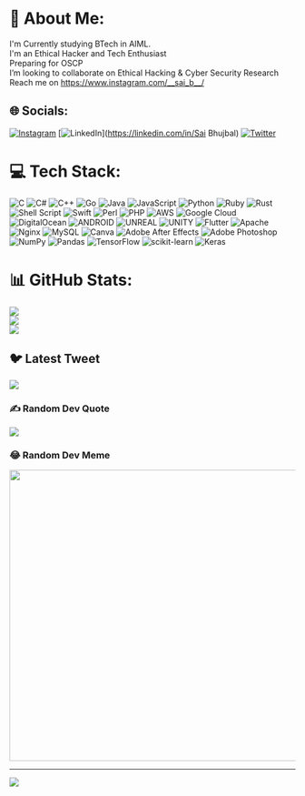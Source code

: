 # 💫 About Me:
I'm Currently studying BTech in AIML. <br>I'm an Ethical Hacker and Tech Enthusiast<br>Preparing for OSCP <br>I’m looking to collaborate on Ethical Hacking & Cyber Security Research<br>Reach me on https://www.instagram.com/__sai_b__/


## 🌐 Socials:
[![Instagram](https://img.shields.io/badge/Instagram-%23E4405F.svg?logo=Instagram&logoColor=white)](https://instagram.com/__sai_b__) [![LinkedIn](https://img.shields.io/badge/LinkedIn-%230077B5.svg?logo=linkedin&logoColor=white)](https://linkedin.com/in/Sai Bhujbal) [![Twitter](https://img.shields.io/badge/Twitter-%231DA1F2.svg?logo=Twitter&logoColor=white)](https://twitter.com/5L4Y3R3) 

# 💻 Tech Stack:
![C](https://img.shields.io/badge/c-%2300599C.svg?style=plastic&logo=c&logoColor=white) ![C#](https://img.shields.io/badge/c%23-%23239120.svg?style=plastic&logo=c-sharp&logoColor=white) ![C++](https://img.shields.io/badge/c++-%2300599C.svg?style=plastic&logo=c%2B%2B&logoColor=white) ![Go](https://img.shields.io/badge/go-%2300ADD8.svg?style=plastic&logo=go&logoColor=white) ![Java](https://img.shields.io/badge/java-%23ED8B00.svg?style=plastic&logo=java&logoColor=white) ![JavaScript](https://img.shields.io/badge/javascript-%23323330.svg?style=plastic&logo=javascript&logoColor=%23F7DF1E) ![Python](https://img.shields.io/badge/python-3670A0?style=plastic&logo=python&logoColor=ffdd54) ![Ruby](https://img.shields.io/badge/ruby-%23CC342D.svg?style=plastic&logo=ruby&logoColor=white) ![Rust](https://img.shields.io/badge/rust-%23000000.svg?style=plastic&logo=rust&logoColor=white) ![Shell Script](https://img.shields.io/badge/shell_script-%23121011.svg?style=plastic&logo=gnu-bash&logoColor=white) ![Swift](https://img.shields.io/badge/swift-F54A2A?style=plastic&logo=swift&logoColor=white) ![Perl](https://img.shields.io/badge/perl-%2339457E.svg?style=plastic&logo=perl&logoColor=white) ![PHP](https://img.shields.io/badge/php-%23777BB4.svg?style=plastic&logo=php&logoColor=white) ![AWS](https://img.shields.io/badge/AWS-%23FF9900.svg?style=plastic&logo=amazon-aws&logoColor=white) ![Google Cloud](https://img.shields.io/badge/Google%20Cloud-%234285F4.svg?style=plastic&logo=google-cloud&logoColor=white) ![DigitalOcean](https://img.shields.io/badge/DigitalOcean-%230167ff.svg?style=plastic&logo=digitalOcean&logoColor=white) ![ANDROID](https://img.shields.io/badge/android-%2320232a.svg?style=plastic&logo=android&logoColor=%a4c639) ![UNREAL](https://img.shields.io/badge/unreal-%2320232a.svg?style=plastic&logo=unreal-engine&logoColor=white) ![UNITY](https://img.shields.io/badge/Unity-%2320232a.svg?style=plastic&logo=unity&logoColor=white) ![Flutter](https://img.shields.io/badge/Flutter-%2302569B.svg?style=plastic&logo=Flutter&logoColor=white) ![Apache](https://img.shields.io/badge/apache-%23D42029.svg?style=plastic&logo=apache&logoColor=white) ![Nginx](https://img.shields.io/badge/nginx-%23009639.svg?style=plastic&logo=nginx&logoColor=white) ![MySQL](https://img.shields.io/badge/mysql-%2300f.svg?style=plastic&logo=mysql&logoColor=white) ![Canva](https://img.shields.io/badge/Canva-%2300C4CC.svg?style=plastic&logo=Canva&logoColor=white) ![Adobe After Effects](https://img.shields.io/badge/Adobe%20After%20Effects-9999FF.svg?style=plastic&logo=Adobe%20After%20Effects&logoColor=white) ![Adobe Photoshop](https://img.shields.io/badge/adobephotoshop-%2331A8FF.svg?style=plastic&logo=adobephotoshop&logoColor=white) ![NumPy](https://img.shields.io/badge/numpy-%23013243.svg?style=plastic&logo=numpy&logoColor=white) ![Pandas](https://img.shields.io/badge/pandas-%23150458.svg?style=plastic&logo=pandas&logoColor=white) ![TensorFlow](https://img.shields.io/badge/TensorFlow-%23FF6F00.svg?style=plastic&logo=TensorFlow&logoColor=white) ![scikit-learn](https://img.shields.io/badge/scikit--learn-%23F7931E.svg?style=plastic&logo=scikit-learn&logoColor=white) ![Keras](https://img.shields.io/badge/Keras-%23D00000.svg?style=plastic&logo=Keras&logoColor=white)
# 📊 GitHub Stats:
![](https://github-readme-stats.vercel.app/api?username=Saibhujbal&theme=dark&hide_border=false&include_all_commits=true&count_private=true)<br/>
![](https://github-readme-streak-stats.herokuapp.com/?user=Saibhujbal&theme=dark&hide_border=false)<br/>
![](https://github-readme-stats.vercel.app/api/top-langs/?username=Saibhujbal&theme=dark&hide_border=false&include_all_commits=true&count_private=true&layout=compact)

## 🐦 Latest Tweet
[![](https://gtce.itsvg.in/api?username=5L4Y3R3)](https://github.com/VishwaGauravIn/github-twitter-card-embed)

### ✍️ Random Dev Quote
![](https://quotes-github-readme.vercel.app/api?type=horizontal&theme=radical)

### 😂 Random Dev Meme
<img src="https://rm.up.railway.app/" width="512px"/>

---
[![](https://visitcount.itsvg.in/api?id=Saibhujbal&icon=0&color=0)](https://visitcount.itsvg.in)

<!-- Proudly created with GPRM ( https://gprm.itsvg.in ) -->
